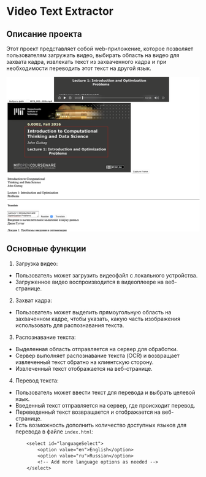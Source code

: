 # Video Text Extractor

## Описание проекта
Этот проект представляет собой web-приложение, которое позволяет пользователям загружать видео, выбирать область на видео для захвата кадра, извлекать текст из захваченного кадра и при необходимости переводить этот текст на другой язык.

![Main Page](./images/screenshot.png)

## Основные функции
1. Загрузка видео:

- Пользователь может загрузить видеофайл с локального устройства.
- Загруженное видео воспроизводится в видеоплеере на веб-странице.

2. Захват кадра:

- Пользователь может выделить прямоугольную область на захваченном кадре, чтобы указать, какую часть изображения использовать для распознавания текста.

3. Распознавание текста:

- Выделенная область отправляется на сервер для обработки.
- Сервер выполняет распознавание текста (OCR) и возвращает извлеченный текст обратно на клиентскую сторону.
- Извлеченный текст отображается на веб-странице.

4. Перевод текста:

- Пользователь может ввести текст для перевода и выбрать целевой язык.
- Введенный текст отправляется на сервер, где происходит перевод.
- Переведенный текст возвращается и отображается на веб-странице.
- Есть возможность дополнить количество доступных языков для перевода в файле `index.html`:
    ```
        <select id="languageSelect">
            <option value="en">English</option>
            <option value="ru">Russian</option>
            <!-- Add more language options as needed -->
        </select>
    ```
